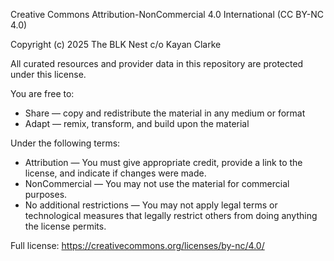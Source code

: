 Creative Commons Attribution-NonCommercial 4.0 International (CC BY-NC 4.0)

Copyright (c) 2025 The BLK Nest c/o Kayan Clarke

All curated resources and provider data in this repository are protected under this license.

You are free to:
- Share — copy and redistribute the material in any medium or format
- Adapt — remix, transform, and build upon the material

Under the following terms:
- Attribution — You must give appropriate credit, provide a link to the license, and indicate if changes were made.
- NonCommercial — You may not use the material for commercial purposes.
- No additional restrictions — You may not apply legal terms or technological measures that legally restrict others from doing anything the license permits.

Full license: https://creativecommons.org/licenses/by-nc/4.0/
